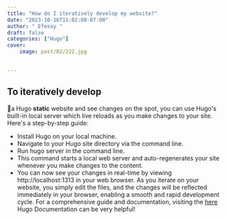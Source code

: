 ```yaml
---
title: "How do I iteratively develop my website?"
date: "2023-10-16T11:02:08-07:00"
author: " Efesoy "
draft: false
categories: ["Hugo"]
cover:
    image: post/02/222.jpg
   

---
```

## To iteratively develop
 🦾a Hugo **static** website and see changes on the spot, you can use Hugo's built-in local server which live reloads as you make changes to your site. Here's a step-by-step guide:

- Install Hugo on your local machine.
- Navigate to your Hugo site directory via the command line.
- Run hugo server in the command line.
- This command starts a local web server and auto-regenerates your site whenever you make changes to the content.
- You can now see your changes in real-time by viewing http://localhost:1313 in your web browser.
As you iterate on your website, you simply edit the files, and the changes will be reflected immediately in your browser, enabling a smooth and rapid development cycle. For a comprehensive guide and documentation, visiting the [here](https://gohugo.io/documentation/)   Hugo Documentation can be very helpful!
